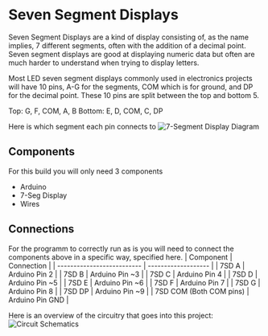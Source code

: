 # Seven Segment Displays
Seven Segment Displays are a kind of display consisting of, as the name implies, 7 different segments, often with the addition of a decimal point. Seven segment displays are good at displaying numeric data but often are much harder to understand when trying to display letters.

Most LED seven segment displays commonly used in electronics projects will have 10 pins, A-G for the segments, COM which is for ground, and DP for the decimal point. These 10 pins are split between the top and bottom 5. 

Top:    G, F, COM, A, B
Bottom: E, D, COM, C, DP

Here is which segment each pin connects to
![7-Segment Display Diagram](https://upload.wikimedia.org/wikipedia/commons/thumb/e/ed/7_Segment_Display_with_Labeled_Segments.svg/800px-7_Segment_Display_with_Labeled_Segments.svg.png)

## Components
For this build you will only need 3 components

- Arduino
- 7-Seg Display
- Wires

## Connections
For the programm to correctly run as is you will need to connect the components above in a specific way, specified here.
| Component                  | Connection          |
| -------------------------- | ------------------- |
| 7SD A                      | Arduino Pin 2       |
| 7SD B                      | Arduino Pin ~3      |
| 7SD C                      | Arduino Pin 4       |
| 7SD D                      | Arduino Pin ~5      |
| 7SD E                      | Arduino Pin ~6      |
| 7SD F                      | Arduino Pin 7       |
| 7SD G                      | Arduino Pin 8       |
| 7SD DP                     | Arduino Pin ~9      |
| 7SD COM (Both COM pins)    | Arduino Pin GND     |


Here is an overview of the circuitry that goes into this project:
![Circuit Schematics](https://github.com/H4drian/Arduino-Components/assets/117495728/017e94a7-aa61-4b8a-9d79-29de70d8fc16)
